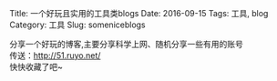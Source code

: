 Title: 一个好玩且实用的工具类blogs
Date: 2016-09-15
Tags: 工具, blog
Category: 工具
Slug: someniceblogs

分享一个好玩的博客,主要分享科学上网、随机分享一些有用的账号<br />
传送：<http://51.ruyo.net/><br />
快快收藏了吧~
